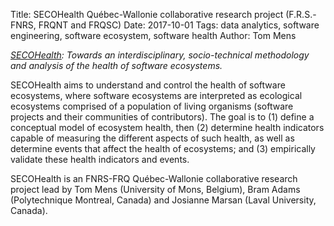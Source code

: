 Title: SECOHealth Québec-Wallonie collaborative research project (F.R.S.-FNRS, FRQNT and FRQSC)
Date: 2017-10-01
Tags: data analytics, software engineering, software ecosystem, software health
Author: Tom Mens

*[SECOHealth](https://secohealth.github.io): Towards an interdisciplinary, socio-technical methodology and analysis of the health of software ecosystems.*

SECOHealth aims to understand and control the health of software ecosystems, where software ecosystems are interpreted as ecological ecosystems comprised of a population of living organisms (software projects and their communities of contributors). The goal is to (1) define a conceptual model of ecosystem health, then (2) determine health indicators capable of measuring the different aspects of such health, as well as determine events that affect the health of ecosystems; and (3) empirically validate these health indicators and events.

SECOHealth is an FNRS-FRQ Québec-Wallonie collaborative research project lead by Tom Mens (University of Mons, Belgium), Bram Adams (Polytechnique Montreal, Canada) and Josianne Marsan (Laval University, Canada).
